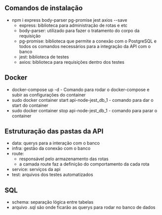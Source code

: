## Comandos de instalação
- npm i express body-parser pg-promise jest axios --save
    - express: biblioteca para administração de rotas e etc
    - body-parser: utilizado para fazer o tratamento do corpo da requisição 
    - pg-promise: biblioteca que permite a conexão com o PostgreSQL e todos os comandos necessários para a integração da API com o banco
    - jest: biblioteca de testes
    - axios: biblioteca para requisições dentro dos testes

## Docker
- docker-compose up -d - Comando para rodar o docker-compose e subir as configurações do container
- sudo docker container start api-node-jest_db_1 - comando para dar o start do container
- sudo docker container stop api-node-jest_db_1 - comando para parar o container

## Estruturação das pastas da API
- data: querys para a interação com o banco 
- infra: gestão da conexão com o banco
- route: 
    - responsável pelo armazenamento das rotas
    - a camada route faz a definição do comportamento da cada rota
- service: serviços da api
- test: arquivos dos testes automatizados

## SQL
- schema: separação lógica entre tabelas
- arquivo .sql são onde ficarão as querys para rodar no banco de dados